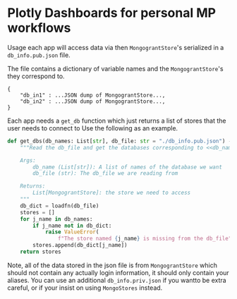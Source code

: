 # Plotly Dashboards for personal MP workflows

Usage each app will access data via then `MongograntStore`'s serialized in a `db_info.pub.json` file.

The file contains a dictionary of variable names and the `MongograntStore`'s they correspond to.

```
{
    "db_in1" : ...JSON dump of MongograntStore...,
    "db_in2" : ...JSON dump of MongograntStore...,
}
```

Each app needs a `get_db` function which just returns a list of stores that the user needs to connect to
Use the following as an example.

```python
def get_dbs(db_names: List[str], db_file: str = "./db_info.pub.json") -> List:
    """Read the db_file and get the databases corresponding to <<db_name>>

    Args:
        db_name (List[str]): A list of names of the database we want
        db_file (str): The db_file we are reading from

    Returns:
        List[MongograntStore]: the store we need to access
    """
    db_dict = loadfn(db_file)
    stores = []
    for j_name in db_names:
        if j_name not in db_dict:
            raise ValueError(
                f"The store named {j_name} is missing from the db_file")
        stores.append(db_dict[j_name])
    return stores
```

Note, all of the data stored in the json file is from `MongograntStore` which should not contain any actually login information, it should only contain your aliases.
You can use an additional `db_info.priv.json` if you wantto be extra careful, or if your insist on using `MongoStores` instead.
